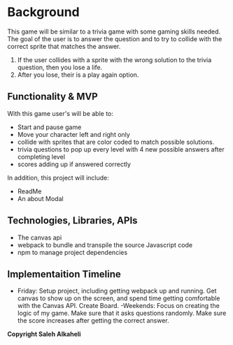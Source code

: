 # Background


This game will be similar to a trivia game with some gaming skills needed. 
The goal of the user is to answer the question and to try to collide with 
the correct sprite that matches the answer.
1) If the user collides with a sprite with the wrong solution to the trivia
question, then you lose a life.
2) After you lose, their is a play again option.

## Functionality & MVP
With this game user's will be able to:
- Start and pause game
- Move your character left and right only
- collide with sprites that are color coded to match possible solutions.
- trivia questions to pop up every level with 4 new possible answers after completing level
- scores adding up if answered correctly

In addition, this project will include:
- ReadMe
- An about Modal


## Technologies, Libraries, APIs
- The canvas api
- webpack to bundle and transpile the source Javascript code
- npm to manage project dependencies


## Implementaition Timeline

- Friday:
 Setup project, including getting webpack up and running. Get canvas to show up 
on the screen, and spend time getting comfortable with the Canvas API. Create 
Board.
-Weekends:
Focus on creating the logic of my game. Make sure that it asks questions randomly.
Make sure the score increases after getting the correct answer.





**Copyright Saleh Alkaheli**

